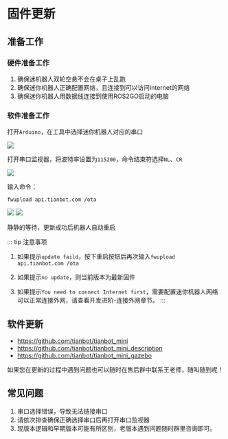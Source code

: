 # 固件更新

## 准备工作

### 硬件准备工作

1. 确保迷机器人双轮空悬不会在桌子上乱跑
2. 确保迷你机器人正确配置网络，且连接到可以访问Internet的网络
3. 确保迷你机器人用数据线连接到使用ROS2GO启动的电脑

### 软件准备工作

打开`Arduino`，在工具中选择迷你机器人对应的串口

![](https://tianbot-pic.oss-cn-beijing.aliyuncs.com/tianbot-pic/Tianbot-Doc202310211427202.webp)

打开串口监视器，将波特率设置为`115200`，命令结束符选择`NL`、`CR`

![](https://tianbot-pic.oss-cn-beijing.aliyuncs.com/tianbot-pic/Tianbot-Doc202310211428954.webp)

输入命令：
```shell
fwupload api.tianbot.com /ota
```

![](https://tianbot-pic.oss-cn-beijing.aliyuncs.com/tianbot-pic/Tianbot-Doc202310211428010.webp)
![](https://tianbot-pic.oss-cn-beijing.aliyuncs.com/tianbot-pic/Tianbot-Doc202310211429573.webp)

静静的等待，更新成功后机器人自动重启

::: tip 注意事项

1. 如果提示`update faild`，按下重启按钮后再次输入`fwupload api.tianbot.com /ota`

2. 如果提示`no update`，则当前版本为最新固件

3. 如果提示`You need to connect Internet first`，需要配置迷你机器人网络可以正常连接外网，请查看开发进阶-连接外网章节。
:::

## 软件更新

- https://github.com/tianbot/tianbot_mini  
- https://github.com/tianbot/tianbot_mini_description  
- https://github.com/tianbot/tianbot_mini_gazebo

如果您在更新的过程中遇到问题也可以随时在售后群中联系王老师，随叫随到呢！

## 常见问题

1. 串口选择错误，导致无法链接串口
2. 请依次排查确保正确选择串口后再打开串口监视器
3. 现版本逻辑和早期版本可能有所区别，老版本遇到问题随时群里咨询即可。